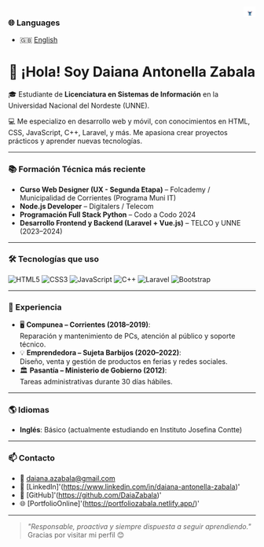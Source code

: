 <img width="5%" align="right" alt="Stitch saludando" src="icegif-5881.gif" />
 
### 🌐 Languages
- 🇬🇧 [English](README_EN.md)

<h1 align="center">👋 ¡Hola! Soy Daiana Antonella Zabala</h1>


🎓 Estudiante de **Licenciatura en Sistemas de Información** en la Universidad Nacional del Nordeste (UNNE).

💻 Me especializo en desarrollo web y móvil, con conocimientos en HTML, CSS, JavaScript, C++, Laravel, y más. Me apasiona crear proyectos prácticos y aprender nuevas tecnologías.

---

### 📚 Formación Técnica más reciente

- **Curso Web Designer (UX - Segunda Etapa)** – Folcademy / Municipalidad de Corrientes (Programa Muni IT)  
- **Node.js Developer** – Digitalers / Telecom  
- **Programación Full Stack Python** – Codo a Codo 2024  
- **Desarrollo Frontend y Backend (Laravel + Vue.js)** – TELCO y UNNE (2023–2024)  

---

### 🛠️ Tecnologías que uso

![HTML5](https://img.shields.io/badge/HTML-E34F26?style=flat&logo=html5&logoColor=white)
![CSS3](https://img.shields.io/badge/CSS-1572B6?style=flat&logo=css3&logoColor=white)
![JavaScript](https://img.shields.io/badge/JavaScript-F7DF1E?style=flat&logo=javascript&logoColor=black)
![C++](https://img.shields.io/badge/C++-00599C?style=flat&logo=c%2B%2B&logoColor=white)
![Laravel](https://img.shields.io/badge/Laravel-FF2D20?style=flat&logo=laravel&logoColor=white)
![Bootstrap](https://img.shields.io/badge/Bootstrap-563D7C?style=flat&logo=bootstrap&logoColor=white)

---

### 💼 Experiencia

- 🖥️ **Compunea – Corrientes (2018–2019)**:  
  Reparación y mantenimiento de PCs, atención al público y soporte técnico.
- 💡 **Emprendedora – Sujeta Barbijos (2020–2022)**:  
  Diseño, venta y gestión de productos en ferias y redes sociales.
- 🏛️ **Pasantía – Ministerio de Gobierno (2012)**:  
  Tareas administrativas durante 30 días hábiles.

---

### 🌎 Idiomas

- **Inglés**: Básico (actualmente estudiando en Instituto Josefina Contte)

---

### 📫 Contacto

- 📧 daiana.azabala@gmail.com  
- 💼 [LinkedIn]'(https://www.linkedin.com/in/daiana-antonella-zabala)' 
- 🧠 [GitHub]'(https://github.com/DaiaZabala)'  
- 🌐 [PortfolioOnline]'(https://portfoliozabala.netlify.app/)'

---

> _"Responsable, proactiva y siempre dispuesta a seguir aprendiendo."_  
> Gracias por visitar mi perfil 😊
